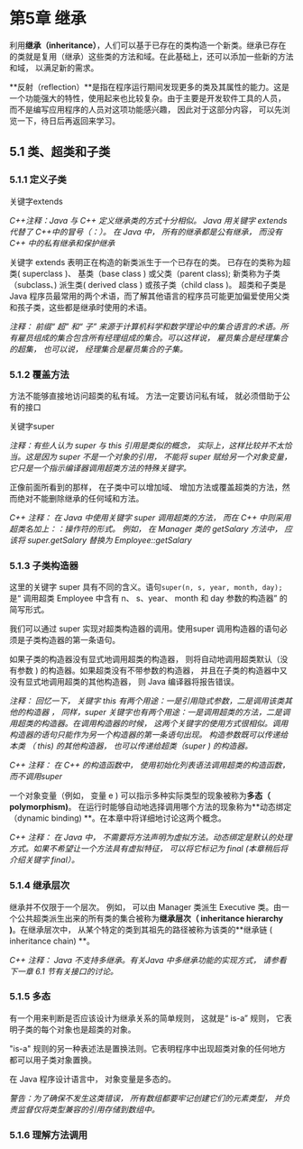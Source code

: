 # 第5章 继承

利用**继承（inheritance）**，人们可以基于已存在的类构造一个新类。继承已存在的类就是复用（继承）这些类的方法和域。在此基础上，还可以添加一些新的方法和域， 以满足新的需求。 

**反射（reflection）**是指在程序运行期间发现更多的类及其属性的能力。这是一个功能强大的特性，使用起来也比较复杂。由于主要是开发软件工具的人员， 而不是编写应用程序的人员对这项功能感兴趣， 因此对于这部分内容， 可以先浏览一下，待日后再返回来学习。 

## 5.1 类、超类和子类

### 5.1.1 定义子类

关键字extends

*C++注释：Java 与 C++ 定义继承类的方式十分相似。 Java 用关键字 extends 代替了 C++中的冒号（：）。 在 Java 中， 所有的继承都是公有继承， 而没有 C++ 中的私有继承和保护继承*

关键字 extends 表明正在构造的新类派生于一个已存在的类。 已存在的类称为超类( superclass )、 基类（base class ) 或父类（parent class); 新类称为子类（subclass、) 派生类( derived class ) 或孩子类（child class )。 超类和子类是 Java 程序员最常用的两个术语，而了解其他语言的程序员可能更加偏爱使用父类和孩子类，这些都是继承时使用的术语。 

*注释： 前缀“ 超” 和“ 子” 来源于计算机科学和数学理论中的集合语言的术语。所有雇员组成的集合包含所有经理组成的集合。可以这样说， 雇员集合是经理集合的超集， 也可以说， 经理集合是雇员集合的子集。*

### 5.1.2 覆盖方法

方法不能够直接地访问超类的私有域。 方法一定要访问私有域， 就必须借助于公有的接口 

关键字super

*注释：有些人认为 super 与 this 引用是类似的概念， 实际上，这样比较并不太恰当。这是因为 super 不是一个对象的引用， 不能将 super 赋给另一个对象变量， 它只是一个指示编译器调用超类方法的特殊关键字。*

正像前面所看到的那样， 在子类中可以增加域、 增加方法或覆盖超类的方法，然而绝对不能删除继承的任何域和方法。 

*C++ 注释： 在 Java 中使用关键字 super 调用超类的方法， 而在 C++ 中则采用超类名加上：：操作符的形式。 例如， 在 Manager 类的 getSalary 方法中， 应该将 super.getSalary 替换为 Employee::getSalary*

### 5.1.3 子类构造器

这里的关键字 super 具有不同的含义。语句`super(n, s, year, month, day);`是“ 调用超类 Employee 中含有 n、 s、year、 month 和 day 参数的构造器” 的简写形式。 

我们可以通过 super 实现对超类构造器的调用。使用super 调用构造器的语句必须是子类构造器的第一条语句。 

如果子类的构造器没有显式地调用超类的构造器， 则将自动地调用超类默认（没有参数 ) 的构造器。如果超类没有不带参数的构造器， 并且在子类的构造器中又没有显式地调用超类的其他构造器， 则 Java 编译器将报告错误。 

*注释： 回忆一下， 关键字 this 有两个用途：一是引用隐式参数，二是调用该类其他的构造器 ， 同样，super 关键字也有两个用途：一是调用超类的方法，二是调用超类的构造器。在调用构造器的时候， 这两个关键字的使用方式很相似。调用构造器的语句只能作为另一个构造器的第一条语句出现。 构造参数既可以传递给本类 （ this) 的其他构造器， 也可以传递给超类（super ) 的构造器。*

*C++ 注释： 在 C++ 的构造函数中， 使用初始化列表语法调用超类的构造函数， 而不调用super*

一个对象变量（例如， 变量 e ) 可以指示多种实际类型的现象被称为**多态（ polymorphism)**。 在运行时能够自动地选择调用哪个方法的现象称为**动态绑定（dynamic binding) **。在本章中将详细地讨论这两个概念。 

*C++ 注释： 在 Java 中， 不需要将方法声明为虚拟方法。动态绑定是默认的处理方式。如果不希望让一个方法具有虚拟特征， 可以将它标记为 final (本章稍后将介绍关键字 final）。*

### 5.1.4 继承层次

继承并不仅限于一个层次。 例如， 可以由 Manager 类派生 Executive 类。由一个公共超类派生出来的所有类的集合被称为**继承层次（ inheritance hierarchy )**。在继承层次中， 从某个特定的类到其祖先的路径被称为该类的**继承链 ( inheritance chain) **。

*C++ 注释： Java 不支持多继承。有关Java 中多继承功能的实现方式， 请参看下一章 6.1 节有关接口的讨论。*

### 5.1.5 多态

有一个用来判断是否应该设计为继承关系的简单规则， 这就是“ is-a” 规则， 它表明子类的每个对象也是超类的对象。 

"is-a" 规则的另一种表述法是置换法则。它表明程序中出现超类对象的任何地方都可以用子类对象置换。 

在 Java 程序设计语言中， 对象变量是多态的。 

*警告：为了确保不发生这类错误， 所有数组都要牢记创建它们的元素类型， 并负责监督仅将类型兼容的引用存储到数组中。*

### 5.1.6 理解方法调用

